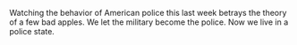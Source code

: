 Watching the behavior of American police this last week betrays the theory of a few bad apples. We let the military become the police. Now we live in a police state.
